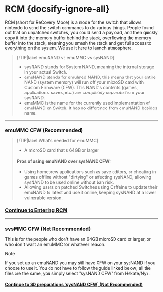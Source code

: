 # RCM {docsify-ignore-all}

RCM (short for ReCovery Mode) is a mode for the switch that allows nintendo to send the switch commands to do various things. People found out that on unpatched switches, you could send a payload, and then quickly copy it into the memory buffer behind the stack, overflowing the memory buffer into the stack, meaning you smash the stack and get full access to everything on the system. We use it here to launch atmosphere.

> [!TIP|label:emuNAND vs emuMMC vs sysNAND]
>	- sysNAND stands for System NAND, meaning the internal storage in your actual Switch.
>	- emuNAND stands for emulated NAND, this means that your entire NAND (system memory) will run off your microSD card with Custom Firmware (CFW). This NAND's contents (games, applications, saves, etc.) are *completely separate* from your sysNAND.
>	- emuMMC is the name for the currently used implementation of emuNAND on Switch. It has no difference from emuNAND besides name.

----

### emuMMC CFW (**Recommended**)

> [!TIP|label:What's needed for emuMMC]
>	- A microSD card that's 64GB or larger
>
>	#### Pros of using emuNAND over sysNAND CFW:
>	
>	- Using homebrew applications such as save editors, or cheating in games offline without "dirtying" or affecting sysNAND, allowing sysNAND to be used online without ban risk.
>	- Allowing users on patched Switches using Caffeine to update their emuNAND to latest and use it online, keeping sysNAND at a lower vulnerable version.


### [Continue to Entering RCM <i class="fa fa-arrow-circle-right fa-lg"></i>](user_guide/emummc/entering_rcm.md)
-----


### sysMMC CFW (**Not Recommended**)

This is for the people who don't have an 64GB microSD card or larger, or who don't want an emuMMC for whatever reason. 

> [!NOTE]
>	If you set up an emuNAND you may still have CFW on your sysNAND if you choose to use it. You do not have to follow the guide linked below; all the files are the same, you simply select "sysNAND CFW" from Hekate/Nyx.


#### [Continue to SD preparations (sysNAND CFW) (**Not Recommended**) <i class="fa fa-arrow-circle-right fa-lg"></i>](user_guide/sysnand/sd_preparation.md)
